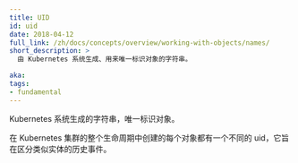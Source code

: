 ```yaml
---
title: UID
id: uid
date: 2018-04-12
full_link: /zh/docs/concepts/overview/working-with-objects/names/
short_description: >
  由 Kubernetes 系统生成、用来唯一标识对象的字符串。

aka: 
tags:
- fundamental
---
```


<!--
---
title: UID
id: uid
date: 2018-04-12
full_link: /docs/concepts/overview/working-with-objects/names
short_description: >
  A Kubernetes systems-generated string to uniquely identify objects.

aka: 
tags:
- fundamental
---
-->

<!--
 A Kubernetes systems-generated string to uniquely identify objects.
-->

Kubernetes 系统生成的字符串，唯一标识对象。

<!--more--> 

<!--
Every object created over the whole lifetime of a Kubernetes cluster has a distinct UID. It is intended to distinguish between historical occurrences of similar entities.
-->

在 Kubernetes 集群的整个生命周期中创建的每个对象都有一个不同的 uid，它旨在区分类似实体的历史事件。


